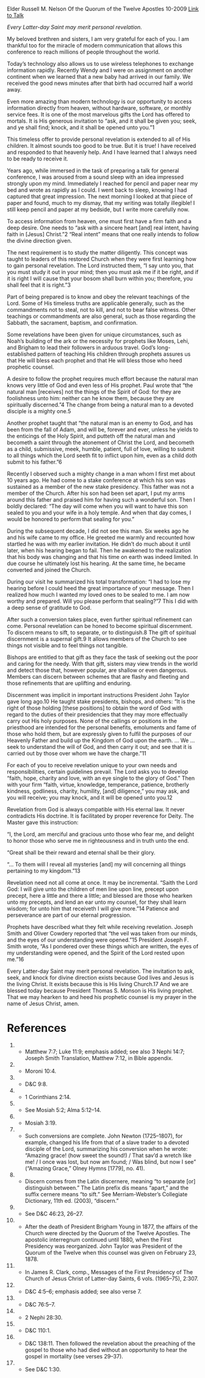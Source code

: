 Elder Russell M. Nelson
Of the Quorum of the Twelve Apostles
10-2009
[Link to Talk](https://www.churchofjesuschrist.org/study/general-conference/2009/10/ask-seek-knock?lang=eng)

_Every Latter-day Saint may merit personal revelation._

My beloved brethren and sisters, I am very grateful for each of you. I am thankful too for the miracle of modern communication that allows this conference to reach millions of people throughout the world.

Today’s technology also allows us to use wireless telephones to exchange information rapidly. Recently Wendy and I were on assignment on another continent when we learned that a new baby had arrived in our family. We received the good news minutes after that birth had occurred half a world away.

Even more amazing than modern technology is our opportunity to access information directly from heaven, without hardware, software, or monthly service fees. It is one of the most marvelous gifts the Lord has offered to mortals. It is His generous invitation to “ask, and it shall be given you; seek, and ye shall find; knock, and it shall be opened unto you.”1

This timeless offer to provide personal revelation is extended to all of His children. It almost sounds too good to be true. But it is true! I have received and responded to that heavenly help. And I have learned that I always need to be ready to receive it.

Years ago, while immersed in the task of preparing a talk for general conference, I was aroused from a sound sleep with an idea impressed strongly upon my mind. Immediately I reached for pencil and paper near my bed and wrote as rapidly as I could. I went back to sleep, knowing I had captured that great impression. The next morning I looked at that piece of paper and found, much to my dismay, that my writing was totally illegible! I still keep pencil and paper at my bedside, but I write more carefully now.

To access information from heaven, one must first have a firm faith and a deep desire. One needs to “ask with a sincere heart [and] real intent, having faith in [Jesus] Christ.”2 “Real intent” means that one really intends to follow the divine direction given.

The next requirement is to study the matter diligently. This concept was taught to leaders of this restored Church when they were first learning how to gain personal revelation. The Lord instructed them, “I say unto you, that you must study it out in your mind; then you must ask me if it be right, and if it is right I will cause that your bosom shall burn within you; therefore, you shall feel that it is right.”3

Part of being prepared is to know and obey the relevant teachings of the Lord. Some of His timeless truths are applicable generally, such as the commandments not to steal, not to kill, and not to bear false witness. Other teachings or commandments are also general, such as those regarding the Sabbath, the sacrament, baptism, and confirmation.

Some revelations have been given for unique circumstances, such as Noah’s building of the ark or the necessity for prophets like Moses, Lehi, and Brigham to lead their followers in arduous travel. God’s long-established pattern of teaching His children through prophets assures us that He will bless each prophet and that He will bless those who heed prophetic counsel.

A desire to follow the prophet requires much effort because the natural man knows very little of God and even less of His prophet. Paul wrote that “the natural man [receives] not the things of the Spirit of God: for they are foolishness unto him: neither can he know them, because they are spiritually discerned.”4 The change from being a natural man to a devoted disciple is a mighty one.5

Another prophet taught that “the natural man is an enemy to God, and has been from the fall of Adam, and will be, forever and ever, unless he yields to the enticings of the Holy Spirit, and putteth off the natural man and becometh a saint through the atonement of Christ the Lord, and becometh as a child, submissive, meek, humble, patient, full of love, willing to submit to all things which the Lord seeth fit to inflict upon him, even as a child doth submit to his father.”6

Recently I observed such a mighty change in a man whom I first met about 10 years ago. He had come to a stake conference at which his son was sustained as a member of the new stake presidency. This father was not a member of the Church. After his son had been set apart, I put my arms around this father and praised him for having such a wonderful son. Then I boldly declared: “The day will come when you will want to have this son sealed to you and your wife in a holy temple. And when that day comes, I would be honored to perform that sealing for you.”

During the subsequent decade, I did not see this man. Six weeks ago he and his wife came to my office. He greeted me warmly and recounted how startled he was with my earlier invitation. He didn’t do much about it until later, when his hearing began to fail. Then he awakened to the realization that his body was changing and that his time on earth was indeed limited. In due course he ultimately lost his hearing. At the same time, he became converted and joined the Church.

During our visit he summarized his total transformation: “I had to lose my hearing before I could heed the great importance of your message. Then I realized how much I wanted my loved ones to be sealed to me. I am now worthy and prepared. Will you please perform that sealing?”7 This I did with a deep sense of gratitude to God.

After such a conversion takes place, even further spiritual refinement can come. Personal revelation can be honed to become spiritual discernment. To discern means to sift, to separate, or to distinguish.8 The gift of spiritual discernment is a supernal gift.9 It allows members of the Church to see things not visible and to feel things not tangible.

Bishops are entitled to that gift as they face the task of seeking out the poor and caring for the needy. With that gift, sisters may view trends in the world and detect those that, however popular, are shallow or even dangerous. Members can discern between schemes that are flashy and fleeting and those refinements that are uplifting and enduring.

Discernment was implicit in important instructions President John Taylor gave long ago.10 He taught stake presidents, bishops, and others: “It is the right of those holding [these positions] to obtain the word of God with regard to the duties of their presidencies that they may more effectually carry out His holy purposes. None of the callings or positions in the priesthood are intended for the personal benefits, emoluments and fame of those who hold them, but are expressly given to fulfil the purposes of our Heavenly Father and build up the Kingdom of God upon the earth. … We … seek to understand the will of God, and then carry it out; and see that it is carried out by those over whom we have the charge.”11

For each of you to receive revelation unique to your own needs and responsibilities, certain guidelines prevail. The Lord asks you to develop “faith, hope, charity and love, with an eye single to the glory of God.” Then with your firm “faith, virtue, knowledge, temperance, patience, brotherly kindness, godliness, charity, humility, [and] diligence,” you may ask, and you will receive; you may knock, and it will be opened unto you.12

Revelation from God is always compatible with His eternal law. It never contradicts His doctrine. It is facilitated by proper reverence for Deity. The Master gave this instruction:

“I, the Lord, am merciful and gracious unto those who fear me, and delight to honor those who serve me in righteousness and in truth unto the end.

“Great shall be their reward and eternal shall be their glory.

“… To them will I reveal all mysteries [and] my will concerning all things pertaining to my kingdom.”13

Revelation need not all come at once. It may be incremental. “Saith the Lord God: I will give unto the children of men line upon line, precept upon precept, here a little and there a little; and blessed are those who hearken unto my precepts, and lend an ear unto my counsel, for they shall learn wisdom; for unto him that receiveth I will give more.”14 Patience and perseverance are part of our eternal progression.

Prophets have described what they felt while receiving revelation. Joseph Smith and Oliver Cowdery reported that “the veil was taken from our minds, and the eyes of our understanding were opened.”15 President Joseph F. Smith wrote, “As I pondered over these things which are written, the eyes of my understanding were opened, and the Spirit of the Lord rested upon me.”16

Every Latter-day Saint may merit personal revelation. The invitation to ask, seek, and knock for divine direction exists because God lives and Jesus is the living Christ. It exists because this is His living Church.17 And we are blessed today because President Thomas S. Monson is His living prophet. That we may hearken to and heed his prophetic counsel is my prayer in the name of Jesus Christ, amen.

# References
1. - Matthew 7:7; Luke 11:9; emphasis added; see also 3 Nephi 14:7; Joseph Smith Translation, Matthew 7:12, in Bible appendix.
2. - Moroni 10:4.
3. - D&C 9:8.
4. - 1 Corinthians 2:14.
5. - See Mosiah 5:2; Alma 5:12–14.
6. - Mosiah 3:19.
7. - Such conversions are complete. John Newton (1725–1807), for example, changed his life from that of a slave trader to a devoted disciple of the Lord, summarizing his conversion when he wrote: “Amazing grace! (how sweet the sound!) / That sav’d a wretch like me! / I once was lost, but now am found; / Was blind, but now I see” (“Amazing Grace,” Olney Hymns [1779], no. 41).
8. - Discern comes from the Latin discernere, meaning “to separate [or] distinguish between.” The Latin prefix dis means “apart,” and the suffix cernere means “to sift.” See Merriam-Webster’s Collegiate Dictionary, 11th ed. (2003), “discern.”
9. - See D&C 46:23, 26–27.
10. - After the death of President Brigham Young in 1877, the affairs of the Church were directed by the Quorum of the Twelve Apostles. The apostolic interregnum continued until 1880, when the First Presidency was reorganized. John Taylor was President of the Quorum of the Twelve when this counsel was given on February 23, 1878.
11. - In James R. Clark, comp., Messages of the First Presidency of The Church of Jesus Christ of Latter-day Saints, 6 vols. (1965–75), 2:307.
12. - D&C 4:5–6; emphasis added; see also verse 7.
13. - D&C 76:5–7.
14. - 2 Nephi 28:30.
15. - D&C 110:1.
16. - D&C 138:11. Then followed the revelation about the preaching of the gospel to those who had died without an opportunity to hear the gospel in mortality (see verses 29–37).
17. - See D&C 1:30.